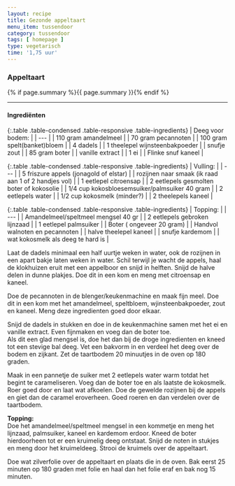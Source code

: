 ```yaml
---
layout: recipe
title: Gezonde appeltaart
menu_item: tussendoor
category: tussendoor
tags: [ homepage ]
type: vegetarisch
time: '1,75 uur'
---
```


### Appeltaart

{% if page.summary %}{{ page.summary }}{% endif %}

---

#### Ingredi&euml;nten

{:.table .table-condensed .table-responsive .table-ingredients}
| Deeg voor bodem: |
| --- |
| 110 gram amandelmeel |
| 70 gram pecannoten |
| 100 gram spelt(banket)bloem |
| 4 dadels |
| 1 theelepel wijnsteenbakpoeder |
| snufje zout |
| 85 gram boter |
| vanille extract |
| 1 ei |
| Flinke snuf kaneel |


{:.table .table-condensed .table-responsive .table-ingredients}
| Vulling: |
| --- |
| 5 friszure appels (jonagold of elstar) |
| rozijnen naar smaak (ik raad aan 1 of 2 handjes vol) |
| 1 eetlepel citroensap |
| 2 eetlepels gesmolten boter of  kokosolie |
| 1/4 cup kokosbloesemsuiker/palmsuiker 40 gram |
| 2 eetlepels water |
| 1/2 cup kokosmelk (minder?) |
| 2 theelepels kaneel |


{:.table .table-condensed .table-responsive .table-ingredients}
| Topping: |
| --- |
| Amandelmeel/speltmeel mengsel 40 gr |
| 2 eetlepels gebroken lijnzaad |
| 1 eetlepel palmsuiker |
| Boter ( ongeveer 20 gram) |
| Handvol walnoten en pecannoten |
| halve theelepel kaneel |
| snufje kardemom |
| wat kokosmelk als deeg te hard is |

Laat de dadels minimaal een half uurtje weken in water, ook de rozijnen in een apart bakje laten weken in water.
Schil terwijl je wacht de appels, haal de klokhuizen eruit met een appelboor en snijd in helften.
Snijd de halve delen in dunne plakjes. Doe dit in een kom en meng met citroensap en kaneel.

Doe de pecannoten in de blenger/keukenmachine en maak fijn meel.
Doe dit in een kom met het amandelmeel, speltbloem, wjinsteenbakpoeder, zout en kaneel. Meng deze ingredienten goed door elkaar.

Snijd de dadels in stukken en doe in de keukenmachine samen met het ei en vanille extract.
Even fijnmaken en voeg dan de boter toe.  
Als dit een glad mengsel is, doe het dan bij de droge ingredienten en kneed tot een stevige bal deeg. 
Vet een bakvorm in en verdeel het deeg over de bodem en zijkant.
Zet de taartbodem 20 minuutjes in de oven op 180 graden.

Maak in een pannetje de suiker met 2 eetlepels water warm totdat het begint te carameliseren.
Voeg dan de boter toe en als laatste de kokosmelk. Roer goed door en laat wat afkoelen.
Doe de gewelde rozijnen bij de appels en giet dan de caramel eroverheen. Goed roeren en dan verdelen over de taartbodem.

**Topping:**  
Doe het amandelmeel/speltmeel mengsel in een kommetje en meng het lijnzaad, palmsuiker, kaneel en kardemom erdoor. Kneed de boter hierdoorheen tot er een kruimelig deeg ontstaat. Snijd de noten in stukjes en meng door het kruimeldeeg. Strooi de kruimels over de appeltaart.

Doe wat zilverfolie over de appeltaart en plaats die in de oven. Bak eerst 25 minuten op 180 graden met folie en haal dan het folie eraf en bak nog 15 minuten.
